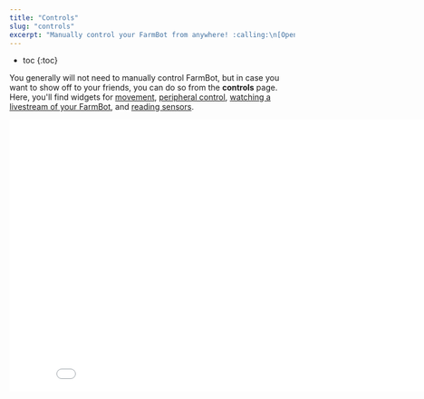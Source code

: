 ```yaml
---
title: "Controls"
slug: "controls"
excerpt: "Manually control your FarmBot from anywhere! :calling:\n[Open this page in the app](https://my.farm.bot/app/controls)"
---
```


* toc
{:toc}

You generally will not need to manually control FarmBot, but in case you want to show off to your friends, you can do so from the **controls** page. Here, you'll find widgets for [movement](../The-FarmBot-Web-App/controls/move.md), [peripheral control](../The-FarmBot-Web-App/controls/peripherals.md), [watching a livestream of your FarmBot](../The-FarmBot-Web-App/controls/webcam-feeds.md), and [reading sensors](../The-FarmBot-Web-App/controls/sensors.md).

<iframe class="embedly-embed" src="//cdn.embedly.com/widgets/media.html?url=http%3A%2F%2Fwww.youtube.com%2Fwatch%3Fv%3DQb_acc0wdJU&src=http%3A%2F%2Fwww.youtube.com%2Fembed%2FQb_acc0wdJU&type=text%2Fhtml&key=f2aa6fc3595946d0afc3d76cbbd25dc3&schema=youtube" width="854" height="480" scrolling="no" frameborder="0" allow="autoplay; fullscreen" allowfullscreen="true"></iframe>

